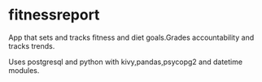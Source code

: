 # fitnessreport

App that sets and tracks fitness and diet goals.Grades accountability and tracks trends.

Uses postgresql and python with kivy,pandas,psycopg2 and datetime modules.
